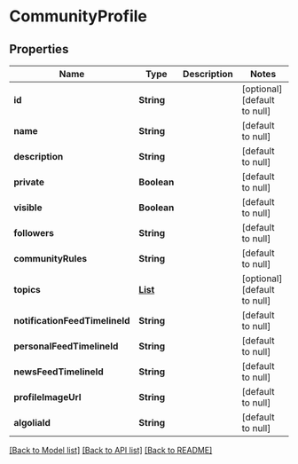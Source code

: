 # CommunityProfile
## Properties

| Name | Type | Description | Notes |
|------------ | ------------- | ------------- | -------------|
| **id** | **String** |  | [optional] [default to null] |
| **name** | **String** |  | [default to null] |
| **description** | **String** |  | [default to null] |
| **private** | **Boolean** |  | [default to null] |
| **visible** | **Boolean** |  | [default to null] |
| **followers** | **String** |  | [default to null] |
| **communityRules** | **String** |  | [default to null] |
| **topics** | [**List**](Topic.md) |  | [optional] [default to null] |
| **notificationFeedTimelineId** | **String** |  | [default to null] |
| **personalFeedTimelineId** | **String** |  | [default to null] |
| **newsFeedTimelineId** | **String** |  | [default to null] |
| **profileImageUrl** | **String** |  | [default to null] |
| **algoliaId** | **String** |  | [default to null] |

[[Back to Model list]](../README.md#documentation-for-models) [[Back to API list]](../README.md#documentation-for-api-endpoints) [[Back to README]](../README.md)


